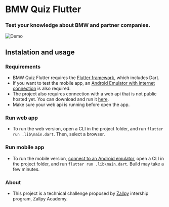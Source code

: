# BMW Quiz Flutter

### Test your knowledge about BMW and partner companies.
![Demo](https://user-images.githubusercontent.com/79933699/139287677-3edec7bb-9e15-4873-851d-d28dfc78d34f.gif)

## Instalation and usage
### Requirements
- BMW Quiz Flutter requires the [Flutter framework](https://flutter.dev/docs/get-started/install), which includes Dart.
- If you want to test the mobile app, an [Android Emulator with internet connection](https://developer.android.com/studio/run/managing-avds) is also required.
- The project also requires connection with a web api that is not public hosted yet. You can download and run it [here](https://github.com/kelvinwieth/BMWQuiz).
- Make sure your web api is running before open the app.

### Run web app
- To run the web version, open a CLI in the project folder, and run `flutter run .lib\main.dart`. Then, select a browser.

### Run mobile app
- To run the mobile version, [connect to an Android emulator](https://developer.android.com/studio/run/emulator-commandline), open a CLI in the project folder, and run `flutter run .lib\main.dart`. Build may take a few minutes.

### About
- This project is a technical challenge proposed by [Zallpy](https://zallpy.com/) intership program, Zallpy Academy.
